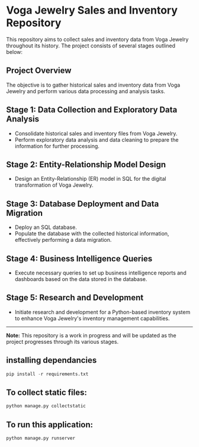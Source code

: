 # Voga Jewelry Sales and Inventory Repository

This repository aims to collect sales and inventory data from Voga Jewelry throughout its history. The project consists of several stages outlined below:

## Project Overview
The objective is to gather historical sales and inventory data from Voga Jewelry and perform various data processing and analysis tasks.

## Stage 1: Data Collection and Exploratory Data Analysis
- Consolidate historical sales and inventory files from Voga Jewelry.
- Perform exploratory data analysis and data cleaning to prepare the information for further processing.

## Stage 2: Entity-Relationship Model Design
- Design an Entity-Relationship (ER) model in SQL for the digital transformation of Voga Jewelry.

## Stage 3: Database Deployment and Data Migration
- Deploy an SQL database.
- Populate the database with the collected historical information, effectively performing a data migration.

## Stage 4: Business Intelligence Queries
- Execute necessary queries to set up business intelligence reports and dashboards based on the data stored in the database.

## Stage 5: Research and Development
- Initiate research and development for a Python-based inventory system to enhance Voga Jewelry's inventory management capabilities.

---

**Note:** This repository is a work in progress and will be updated as the project progresses through its various stages.


## installing dependancies

```python
pip install -r requirements.txt
```

## To collect static files:

```python
python manage.py collectstatic
```

## To run this application:

```python
python manage.py runserver
```
